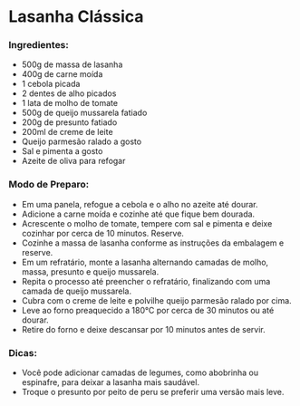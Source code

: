 # Lasanha Clássica

### Ingredientes:

* 500g de massa de lasanha
* 400g de carne moída
* 1 cebola picada
* 2 dentes de alho picados
* 1 lata de molho de tomate
* 500g de queijo mussarela fatiado
* 200g de presunto fatiado
* 200ml de creme de leite
* Queijo parmesão ralado a gosto
* Sal e pimenta a gosto
* Azeite de oliva para refogar

### Modo de Preparo:
* Em uma panela, refogue a cebola e o alho no azeite até dourar.
* Adicione a carne moída e cozinhe até que fique bem dourada.
* Acrescente o molho de tomate, tempere com sal e pimenta e deixe cozinhar por cerca de 10 minutos. Reserve.
* Cozinhe a massa de lasanha conforme as instruções da embalagem e reserve.
* Em um refratário, monte a lasanha alternando camadas de molho, massa, presunto e queijo mussarela.
* Repita o processo até preencher o refratário, finalizando com uma camada de queijo mussarela.
* Cubra com o creme de leite e polvilhe queijo parmesão ralado por cima.
* Leve ao forno preaquecido a 180°C por cerca de 30 minutos ou até dourar.
* Retire do forno e deixe descansar por 10 minutos antes de servir.
  
### Dicas:
* Você pode adicionar camadas de legumes, como abobrinha ou espinafre, para deixar a lasanha mais saudável.
* Troque o presunto por peito de peru se preferir uma versão mais leve.
